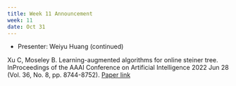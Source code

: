 ```yaml
---
title: Week 11 Announcement
week: 11
date: Oct 31
---
```


- Presenter: Weiyu Huang (continued)

Xu C, Moseley B. Learning-augmented algorithms for online steiner tree. InProceedings of the AAAI Conference on Artificial Intelligence 2022 Jun 28 (Vol. 36, No. 8, pp. 8744-8752).
[Paper link](https://arxiv.org/abs/2112.05353?context=cs)
